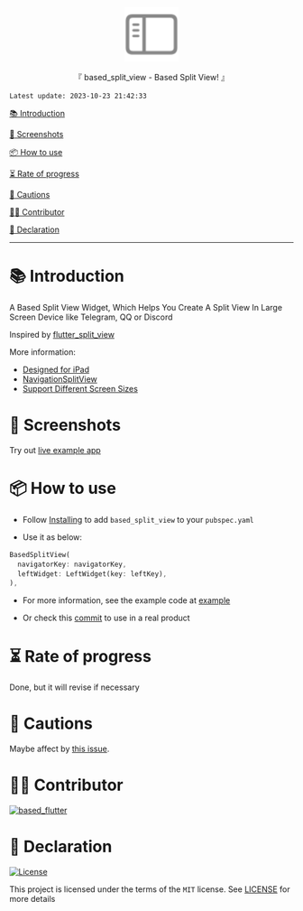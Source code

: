 <div align="center">
  <img id="based_split_view" width="96" alt="based_split_view" src="https://raw.githubusercontent.com/Cierra-Runis/based_flutter/master/.github/imgs/based_split_view/icon.svg">
  <p>『 based_split_view - Based Split View! 』</p>
</div>

`Latest update: 2023-10-23 21:42:33`

[📚 Introduction](#-Introduction)

[📸 Screenshots](#-Screenshots)

[📦 How to use](#-How-to-use)

[⏳ Rate of progress](#-Rate-of-progress)

[📌 Cautions](#-Cautions)

[🧑‍💻 Contributor](#-Contributor)

[🔦 Declaration](#-Declaration)

---

# 📚 Introduction

A Based Split View Widget, Which Helps You Create A Split View In Large Screen Device like Telegram, QQ or Discord

Inspired by [flutter_split_view](https://pub.dev/packages/flutter_split_view)

More information:

- [Designed for iPad](https://developer.apple.com/videos/play/wwdc2020/10206)
- [NavigationSplitView](https://developer.apple.com/documentation/swiftui/navigationsplitview)
- [Support Different Screen Sizes](https://developer.android.com/guide/topics/large-screens/support-different-screen-sizes)

# 📸 Screenshots

Try out [live example app](https://cierra-runis.github.io/based_flutter/)

# 📦 How to use

- Follow [Installing](https://pub.dev/packages/based_split_view/install) to add `based_split_view` to your `pubspec.yaml`

- Use it as below:

```dart
BasedSplitView(
  navigatorKey: navigatorKey,
  leftWidget: LeftWidget(key: leftKey),
),
```

- For more information, see the example code at [example](https://github.com/Cierra-Runis/based_flutter/blob/master/example/lib/main.dart)

- Or check this [commit](https://github.com/Cierra-Runis/mercurius/commit/be0202811899307f42e66f148dc31e8400f29352) to use in a real product

# ⏳ Rate of progress

Done, but it will revise if necessary

# 📌 Cautions

Maybe affect by [this issue](https://github.com/flutter/flutter/issues/140762).

# 🧑‍💻 Contributor

<a href="https://github.com/Cierra-Runis/based_flutter/graphs/contributors">
  <img src="https://contrib.rocks/image?repo=Cierra-Runis/based_flutter" alt="based_flutter"/>
</a>

# 🔦 Declaration

[![License](https://img.shields.io/github/license/Cierra-Runis/based_flutter)](https://github.com/Cierra-Runis/based_flutter/blob/master/LICENSE)

This project is licensed under the terms of the `MIT` license. See [LICENSE](https://github.com/Cierra-Runis/based_flutter/blob/master/LICENSE) for more details

